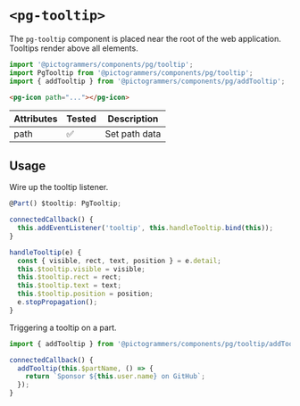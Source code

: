 # `<pg-tooltip>`

The `pg-tooltip` component is placed near the root of the web application. Tooltips render above all elements.

```typescript
import '@pictogrammers/components/pg/tooltip';
import PgTooltip from '@pictogrammers/components/pg/tooltip';
import { addTooltip } from '@pictogrammers/components/pg/addTooltip';
```

```html
<pg-icon path="..."></pg-icon>
```

| Attributes | Tested   | Description |
| ---------- | -------- | ----------- |
| path       | &#x2705; | Set path data |


## Usage

Wire up the tooltip listener.

```javascript
@Part() $tooltip: PgTooltip;

connectedCallback() {
  this.addEventListener('tooltip', this.handleTooltip.bind(this));
}

handleTooltip(e) {
  const { visible, rect, text, position } = e.detail;
  this.$tooltip.visible = visible;
  this.$tooltip.rect = rect;
  this.$tooltip.text = text;
  this.$tooltip.position = position;
  e.stopPropagation();
}
```

Triggering a tooltip on a part.

```javascript
import { addTooltip } from '@pictogrammers/components/pg/tooltip/addTooltip';

connectedCallback() {
  addTooltip(this.$partName, () => {
    return `Sponsor ${this.user.name} on GitHub`;
  });
}
```